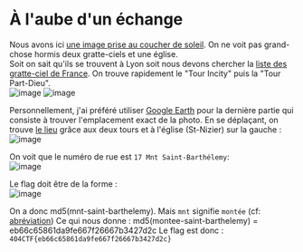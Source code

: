 # À l'aube d'un échange

Nous avons ici [une image prise au coucher de soleil](https://github.com/Nouman404/404CTF_2022/blob/main/Renseignement%20en%20sources%20ouvertes/%C3%80%20l'aube%20d'un%20%C3%A9change/Lieu.jpg). On ne voit pas grand-chose hormis deux gratte-ciels et une église.</br>
Soit on sait qu'ils se trouvent à Lyon soit nous devons chercher la [liste des gratte-ciel de France](https://fr.wikipedia.org/wiki/Liste_des_plus_hauts_gratte-ciel_de_France).
On trouve rapidement le "Tour Incity" puis la "Tour Part-Dieu".</br>
![image](https://user-images.githubusercontent.com/73934639/174500911-3d361fa9-a479-4eeb-ab9d-10bad7e27db7.png)
![image](https://user-images.githubusercontent.com/73934639/174500905-5b11b0d5-8df4-4652-a401-0a1b86d54cb4.png)

Personnellement, j'ai préféré utiliser [Google Earth](https://earth.google.com/web) pour la dernière partie qui consiste à trouver l'emplacement exact de la photo. 
En se déplaçant, on trouve [le lieu](https://earth.google.com/web/search/Lyon/@45.76430214,4.82785665,190.54575291a,149.36929066d,35y,89.25874082h,74.58394822t,359.99999999r/data=CigiJgokCbknia3_XTJAEUvQckFhczXAGUF_Xpx--VtAIRHSMIRJhGLA) grâce aux deux tours et à l'église (St-Nizier) sur la gauche :</br>
![image](https://user-images.githubusercontent.com/73934639/174501350-113816fa-7326-422d-adf8-03eb37c28e48.png)

On voit que le numéro de rue est ```17 Mnt Saint-Barthélemy```:  </br>
![image](https://user-images.githubusercontent.com/73934639/174501431-8b721fea-fb12-44dc-a20b-64efdc305bac.png)</br>

Le flag doit être de la forme : </br>
![image](https://user-images.githubusercontent.com/73934639/174501489-fb16889f-32c8-4e02-9741-f49b55c39be7.png)

On a donc md5(mnt-saint-barthelemy). Mais ```mnt``` signifie ```montée``` (cf: [abréviation](https://www.cohesion-territoires.gouv.fr/sites/default/files/2019-05/Comite%20scientfique%20de%20l%27observation%20des%20loyers_Annexe_abreviations_des_noms_de_voie.pdf))
Ce qui nous donne : md5(montee-saint-barthelemy) = eb66c65861da9fe667f26667b3427d2c
Le flag est donc : ```404CTF{eb66c65861da9fe667f26667b3427d2c}```
